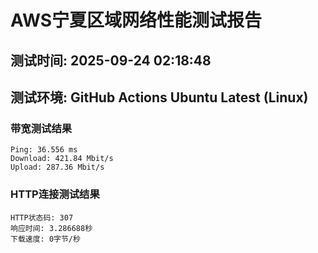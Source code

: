 # AWS宁夏区域网络性能测试报告
## 测试时间: 2025-09-24 02:18:48
## 测试环境: GitHub Actions Ubuntu Latest (Linux)

### 带宽测试结果
```
Ping: 36.556 ms
Download: 421.84 Mbit/s
Upload: 287.36 Mbit/s
```

### HTTP连接测试结果
```
HTTP状态码: 307
响应时间: 3.286688秒
下载速度: 0字节/秒
```

